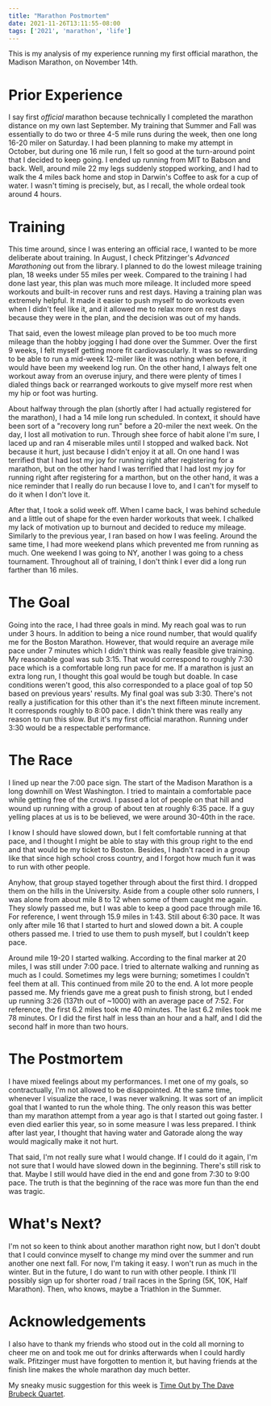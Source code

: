 ```yaml
---
title: "Marathon Postmortem"
date: 2021-11-26T13:11:55-08:00
tags: ['2021', 'marathon', 'life']
---
```


This is my analysis of my experience running my first official marathon, the Madison Marathon, on November 14th.

# Prior Experience

I say first *official* marathon because technically I completed the marathon distance on my own last September.
My training that Summer and Fall was essentially to do two or three 4-5 mile runs during the week, then one long 16-20 miler on Saturday.
I had been planning to make my attempt in October, but during one 16 mile run, I felt so good at the turn-around point that I decided to keep going.
I ended up running from MIT to Babson and back.
Well, around mile 22 my legs suddenly stopped working, and I had to walk the 4 miles back home and stop in Darwin's Coffee to ask for a cup of water.
I wasn't timing is precisely, but, as I recall, the whole ordeal took around 4 hours.

# Training

This time around, since I was entering an official race, I wanted to be more deliberate about training.
In August, I check Pfitzinger's *Advanced Marathoning* out from the library.
I planned to do the lowest mileage training plan, 18 weeks under 55 miles per week.
Compared to the training I had done last year, this plan was much more mileage.
It included more speed workouts and built-in recover runs and rest days.
Having a training plan was extremely helpful.
It made it easier to push myself to do workouts even when I didn't feel like it, and it allowed me to relax more on rest days because they were in the plan, and the decision was out of my hands.

That said, even the lowest mileage plan proved to be too much more mileage than the hobby jogging I had done over the Summer.
Over the first 9 weeks, I felt myself getting more fit cardiovascularly.
It was so rewarding to be able to run a mid-week 12-miler like it was nothing when before, it would have been my weekend log run.
On the other hand, I always felt one workout away from an overuse injury, and there were plenty of times I dialed things back or rearranged workouts to give myself more rest when my hip or foot was hurting.

About halfway through the plan (shortly after I had actually registered for the marathon), I had a 14 mile long run scheduled.
In context, it should have been sort of a "recovery long run" before a 20-miler the next week.
On the day, I lost all motivation to run.
Through shee force of habit alone I'm sure, I laced up and ran 4 miserable miles until I stopped and walked back.
Not because it hurt, just because I didn't enjoy it at all.
On one hand I was terrified that I had lost my joy for running right after registering for a marathon, but on the other hand I was terrified that I had lost my joy for running right after registering for a marthon, but on the other hand, it was a nice reminder that I really do run because I love to, and I can't for myself to do it when I don't love it.

After that, I took a solid week off.
When I came back, I was behind schedule and a little out of shape for the even harder workouts that week.
I chalked my lack of motivation up to burnout and decided to reduce my mileage.
Similarly to the previous year, I ran based on how I was feeling.
Around the same time, I had more weekend plans which prevented me from running as much.
One weekend I was going to NY, another I was going to a chess tournament.
Throughout all of training, I don't think I ever did a long run farther than 16 miles.

# The Goal

Going into the race, I had three goals in mind.
My reach goal was to run under 3 hours.
In addition to being a nice round number, that would qualify me for the Boston Marathon.
However, that would require an average mile pace under 7 minutes which I didn't think was really feasible give training.
My reasonable goal was sub 3:15.
That would correspond to roughly 7:30 pace which is a comfortable long run pace for me.
If a marathon is just an extra long run, I thought this goal would be tough but doable.
In case conditions weren't good, this also corresponded to a place goal of top 50 based on previous years' results.
My final goal was sub 3:30.
There's not really a justification for this other than it's the next fifteen minute increment.
It corresponds roughly to 8:00 pace.
I didn't think there was really any reason to run this slow.
But it's my first official marathon.
Running under 3:30 would be a respectable performance.

# The Race

I lined up near the 7:00 pace sign.
The start of the Madison Marathon is a long downhill on West Washington.
I tried to maintain a comfortable pace while getting free of the crowd.
I passed a lot of people on that hill and wound up running with a group of about ten at roughly 6:35 pace.
If a guy yelling places at us is to be believed, we were around 30-40th in the race.

I know I should have slowed down, but I felt comfortable running at that pace, and I thought I might be able to stay with this group right to the end and that would be my ticket to Boston.
Besides, I hadn't raced in a group like that since high school cross country, and I forgot how much fun it was to run with other people.

Anyhow, that group stayed together through about the first third.
I dropped them on the hills in the University.
Aside from a couple other solo runners, I was alone from about mile 8 to 12 when some of them caught me again.
They slowly passed me, but I was able to keep a good pace through mile 16.
For reference, I went through 15.9 miles in 1:43.
Still about 6:30 pace.
It was only after mile 16 that I started to hurt and slowed down a bit.
A couple others passed me.
I tried to use them to push myself, but I couldn't keep pace.

Around mile 19-20 I started walking.
According to the final marker at 20 miles, I was still under 7:00 pace.
I tried to alternate walking and running as much as I could.
Sometimes my legs were burning; sometimes I couldn't feel them at all.
This continued from mile 20 to the end.
A lot more people passed me.
My friends gave me a great push to finish strong, but I ended up running 3:26 (137th out of ~1000) with an average pace of 7:52.
For reference, the first 6.2 miles took me 40 minutes.
The last 6.2 miles took me 78 minutes.
Or I did the first half in less than an hour and a half, and I did the second half in more than two hours.

# The Postmortem

I have mixed feelings about my performances.
I met one of my goals, so contractually, I'm not allowed to be disappointed.
At the same time, whenever I visualize the race, I was never walkning.
It was sort of an implicit goal that I wanted to run the whole thing.
The only reason this was better than my marathon attempt from a year ago is that I started out going faster.
I even died earlier this year, so in some measure I was less prepared.
I think after last year, I thought that having water and Gatorade along the way would magically make it not hurt.

That said, I'm not really sure what I would change.
If I could do it again, I'm not sure that I would have slowed down in the beginning.
There's still risk to that.
Maybe I still would have died in the end and gone from 7:30 to 9:00 pace.
The truth is that the beginning of the race was more fun than the end was tragic.

# What's Next?

I'm not so keen to think about another marathon right now, but I don't doubt that I could convince myself to change my mind over the summer and run another one next fall.
For now, I'm taking it easy.
I won't run as much in the winter.
But in the future, I do want to run with other people.
I think I'll possibly sign up for shorter road / trail races in the Spring (5K, 10K, Half Marathon).
Then, who knows, maybe a Triathlon in the Summer.

# Acknowledgements

I also have to thank my friends who stood out in the cold all morning to cheer me on and took me out for drinks afterwards when I could hardly walk.
Pfitzinger must have forgotten to mention it, but having friends at the finish line makes the whole marathon day much better.

My sneaky music suggestion for this week is [Time Out by The Dave Brubeck Quartet](https://open.spotify.com/album/0nTTEAhCZsbbeplyDMIFuA?si=caa8deaad71e4572).

